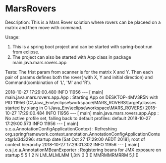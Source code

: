 # MarsRovers

Description: This is a Mars Rover solution where rovers can be placeed on a matrix and then move with command.

Usage: 
1. This is a spring boot project and can be started with spring-boot:run from eclipse.
2. The project can also be started with App class in package main.java.mars.rovers.app

Tests:
The frist param from scanner is for the matrix X and Y.
Then each pair of params defines both the rover( with X, Y and initial direction) and Command(combination of 'L', 'M' and 'R').


2018-10-27 17:29:00.480  INFO 11956 --- [           main] main.java.mars.rovers.app.App            : Starting App on DESKTOP-4MV3R5N with PID 11956 (C:\Java_Env\eclipse\workspace\MARS_ROVERS\target\classes started by xiang in C:\Java_Env\eclipse\workspace\MARS_ROVERS)
2018-10-27 17:29:00.484  INFO 11956 --- [           main] main.java.mars.rovers.app.App            : No active profile set, falling back to default profiles: default
2018-10-27 17:29:00.573  INFO 11956 --- [           main] s.c.a.AnnotationConfigApplicationContext : Refreshing org.springframework.context.annotation.AnnotationConfigApplicationContext@1d3d3296: startup date [Sat Oct 27 17:29:00 AEDT 2018]; root of context hierarchy
2018-10-27 17:29:01.302  INFO 11956 --- [           main] o.s.j.e.a.AnnotationMBeanExporter        : Registering beans for JMX exposure on startup
5 5
1 2 N
LMLMLMLMM
1,3:N
3 3 E
MMRMMRMRRM
5,1:E
